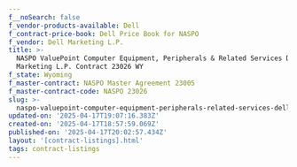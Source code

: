 ```yaml
---
f__noSearch: false
f_vendor-products-available: Dell
f_contract-price-book: Dell Price Book for NASPO
f_vendor: Dell Marketing L.P.
title: >-
  NASPO ValuePoint Computer Equipment, Peripherals & Related Services Dell
  Marketing L.P. Contract 23026 WY
f_state: Wyoming
f_master-contract: NASPO Master Agreement 23005
f_master-contract-code: NASPO 23026
slug: >-
  naspo-valuepoint-computer-equipment-peripherals-related-services-dell-marketing-l-p-contract-23026-wy
updated-on: '2025-04-17T19:07:16.383Z'
created-on: '2025-04-17T18:57:59.069Z'
published-on: '2025-04-17T20:02:57.434Z'
layout: '[contract-listings].html'
tags: contract-listings
---
```



